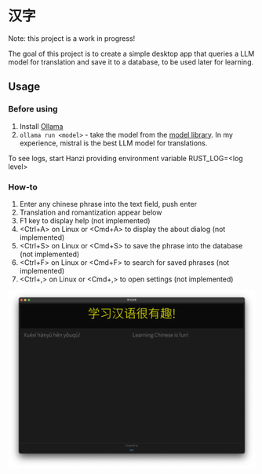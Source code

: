 # 汉字

Note: this project is a work in progress!

The goal of this project is to create a simple desktop app that queries a LLM model for translation and save it to a database, to be used later for learning.

## Usage

### Before using
1. Install [Ollama](https://ollama.com/)
2. `ollama run <model>` - take the model from the [model library](https://ollama.com/library). In my experience, mistral is the best LLM model for translations.

To see logs, start Hanzi providing environment variable RUST_LOG=\<log level\>

### How-to
1. Enter any chinese phrase into the text field, push enter
2. Translation and romantization appear below
3. F1 key to display help (not implemented)
3. <Ctrl+A> on Linux or <Cmd+A> to display the about dialog  (not implemented)
3. <Ctrl+S> on Linux or <Cmd+S> to save the phrase into the database  (not implemented)
4. <Ctrl+F> on Linux or <Cmd+F> to search for saved phrases  (not implemented)
5. <Ctrl+,> on Linux or <Cmd+,> to open settings  (not implemented)

![image](hanzi.png)